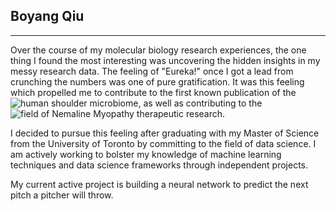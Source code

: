 ## Boyang Qiu
***

Over the course of my molecular biology research experiences, the one thing I found the most interesting was uncovering the hidden insights in my messy research data. The feeling of "Eureka!" once I got a lead from crunching the numbers was one of pure gratification. It was this feeling which propelled me to contribute to the first known publication of the ![human shoulder microbiome](https://pubmed.ncbi.nlm.nih.gov/29908759/), as well as contributing to the ![field of Nemaline Myopathy therapeutic research.](https://www.ncbi.nlm.nih.gov/pmc/articles/PMC6777365/)

I decided to pursue this feeling after graduating with my Master of Science from the University of Toronto by committing to the field of data science. I am actively working to bolster my knowledge of machine learning techniques and data science frameworks through independent projects. 

My current active project is building a neural network to predict the next pitch a pitcher will throw.
